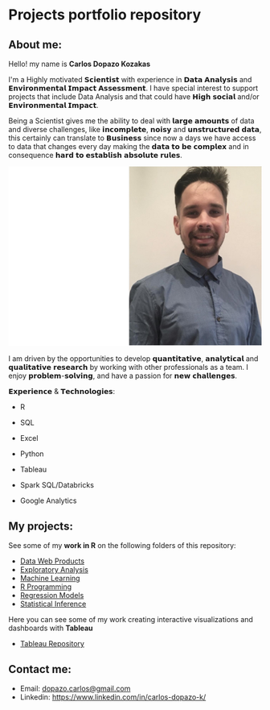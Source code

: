 # Projects portfolio repository

## About me:
Hello! my name is **Carlos Dopazo Kozakas**

I'm a Highly motivated 𝗦𝗰𝗶𝗲𝗻𝘁𝗶𝘀𝘁 with experience in 𝗗𝗮𝘁𝗮 𝗔𝗻𝗮𝗹𝘆𝘀𝗶𝘀 and 𝗘𝗻𝘃𝗶𝗿𝗼𝗻𝗺𝗲𝗻𝘁𝗮𝗹 𝗜𝗺𝗽𝗮𝗰𝘁 𝗔𝘀𝘀𝗲𝘀𝘀𝗺𝗲𝗻𝘁. I have special interest to support projects that include Data Analysis and that could have 𝗛𝗶𝗴𝗵 𝘀𝗼𝗰𝗶𝗮𝗹 and/or 𝗘𝗻𝘃𝗶𝗿𝗼𝗻𝗺𝗲𝗻𝘁𝗮𝗹 𝗜𝗺𝗽𝗮𝗰𝘁.

Being a Scientist gives me the ability to deal with 𝗹𝗮𝗿𝗴𝗲 𝗮𝗺𝗼𝘂𝗻𝘁𝘀 of data and diverse challenges, like 𝗶𝗻𝗰𝗼𝗺𝗽𝗹𝗲𝘁𝗲, 𝗻𝗼𝗶𝘀𝘆 and 𝘂𝗻𝘀𝘁𝗿𝘂𝗰𝘁𝘂𝗿𝗲𝗱 𝗱𝗮𝘁𝗮, this certainly can translate to 𝗕𝘂𝘀𝗶𝗻𝗲𝘀𝘀 since now a days we have access to data that changes every day making the 𝗱𝗮𝘁𝗮 𝘁𝗼 𝗯𝗲 𝗰𝗼𝗺𝗽𝗹𝗲𝘅 and in consequence 𝗵𝗮𝗿𝗱 𝘁𝗼 𝗲𝘀𝘁𝗮𝗯𝗹𝗶𝘀𝗵 𝗮𝗯𝘀𝗼𝗹𝘂𝘁𝗲 𝗿𝘂𝗹𝗲𝘀.

<img src="images/CV_pic_edit.jpg" width="600px" />

I am driven by the opportunities to develop 𝗾𝘂𝗮𝗻𝘁𝗶𝘁𝗮𝘁𝗶𝘃𝗲, 𝗮𝗻𝗮𝗹𝘆𝘁𝗶𝗰𝗮𝗹 and 𝗾𝘂𝗮𝗹𝗶𝘁𝗮𝘁𝗶𝘃𝗲 𝗿𝗲𝘀𝗲𝗮𝗿𝗰𝗵 by working with other professionals as a team. I enjoy 𝗽𝗿𝗼𝗯𝗹𝗲𝗺-𝘀𝗼𝗹𝘃𝗶𝗻𝗴, and have a passion for 𝗻𝗲𝘄 𝗰𝗵𝗮𝗹𝗹𝗲𝗻𝗴𝗲𝘀.

𝗘𝘅𝗽𝗲𝗿𝗶𝗲𝗻𝗰𝗲 & 𝗧𝗲𝗰𝗵𝗻𝗼𝗹𝗼𝗴𝗶𝗲𝘀:
* R

* SQL
* Excel
* Python
* Tableau
* Spark SQL/Databricks
* Google Analytics



## My projects:

See some of my **work in R** on the following folders of this repository:

* [Data Web Products](https://github.com/CDopazo/Project_portfolio/blob/master/R/Data%20web%20products/README.md)
* [Exploratory Analysis](https://github.com/CDopazo/Project_portfolio/blob/master/R/Exploratory%20Data%20Analysis/README.md)
* [Machine Learning](https://github.com/CDopazo/Project_portfolio/blob/master/R/Machine%20Learning/README.md)
* [R Programming](https://github.com/CDopazo/Project_portfolio/blob/master/R/R%20programming/README.md)
* [Regression Models](https://github.com/CDopazo/Project_portfolio/blob/master/R/Regression%20Models/README.md)
* [Statistical Inference](https://github.com/CDopazo/Project_portfolio/blob/master/R/Statistical%20Inference/README.md)

Here you can see some of my work creating interactive visualizations and dashboards with **Tableau**

* [Tableau Repository](https://public.tableau.com/profile/carlos.dopazo.kozakas#!/)

## Contact me:

 * Email: dopazo.carlos@gmail.com
 * Linkedin: https://www.linkedin.com/in/carlos-dopazo-k/
